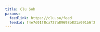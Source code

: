 ```yaml
---
title: Clu Soh
params:
  feedlink: https://clu.so/feed
  feedid: f4e7d01f8ca727a89698b831a091b6f2
---
```

